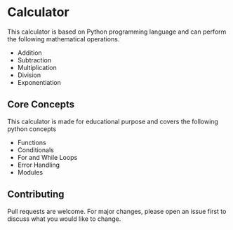 # Calculator

This calculator is based on Python programming language and can perform the following mathematical operations.

+ Addition
+ Subtraction
+ Multiplication
+ Division
+ Exponentiation

## Core Concepts
This calculator is made for educational purpose and covers the following python concepts

+ Functions
+ Conditionals
+ For and While Loops
+ Error Handling
+ Modules


## Contributing
Pull requests are welcome. For major changes, please open an issue first to discuss what you would like to change.
